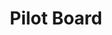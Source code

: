 ---
layout: pid
title: Pilot Board
owner: 3DRacers
license: Creative Commons Share-Alike 4.0
site: http://www.3dracers.com/
source: http://github.com/3DRacers/PilotBoard
---